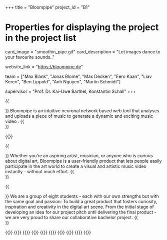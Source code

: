 +++
title = "Bloompipe"
project_id = "B1"

# Properties for displaying the project in the project list
card_image = "smoothin_pipe.gif"
card_description = "Let images dance to your favourite sounds.."

website_link = "https://bloompipe.de"


team = ["Max Blank", "Jonas Blome", "Max Decken", "Eero Kaan", "Liav Keren", "Ben Lippold", "Anh Nguyen", "Martin Schmidt"]

supervisor = "Prof. Dr. Kai-Uwe Barthel, Konstantin Schall"
+++





{{<section title="What is Bloompipe?">}}
Bloompipe is an intuitive neuronal network based web tool that analyses and uploads a piece of music to generate a dynamic and exciting music video .
{{</section>}}

{{<mediathek id="cfcbe4ac5dd604a2f49db68dc9c3fb26" title="How to use it">}}

{{<section title="Our Goal">}}
Whether you’re an aspiring artist, musician, or anyone who is curious about digital art, Bloompipe is a user-friendly product that lets people easily participate in the art world to create a visual and artistic music video instantly - without much effort.
{{</section>}}

{{<section title="The Team">}}
We are a group of eight students - each with our own strengths but with the same goal and passion: To build a great product that fosters curiosity, inspiration and creativity in the digital art scene. From the initial stage of developing an idea for our project pitch until delivering the final product - we are very proud to share our collaborative bachelor project.
{{</section >}}

{{<gallery>}}
{{<team-member image="MaxB.png" name="Max Blank">}}
{{<team-member image="Jonas.png" name="Jonas Blome">}}
{{<team-member image="MaxD.png" name="Max Decken">}}
{{<team-member image="Eero.png" name="Eero Kaan">}}
{{<team-member image="Liav.png" name="Liav Keren">}}
{{<team-member image="Ben.png" name="Ben Lippold">}}
{{<team-member image="Anni.png" name="Anh Nguyen">}}
{{<team-member image="Martin.png" name="Martin Schmidt">}}
{{</gallery>}}
